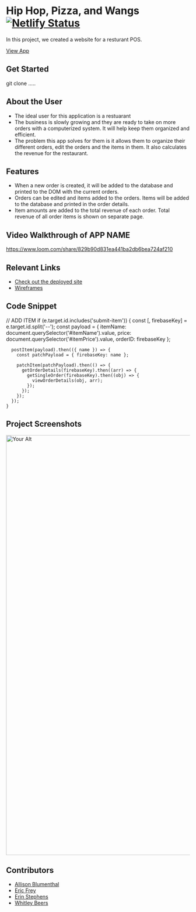 # Hip Hop, Pizza, and Wangs [![Netlify Status](https://api.netlify.com/api/v1/badges/ba3f1ede-e60f-4141-bb58-833309f6ee8e/deploy-status)](https://app.netlify.com/sites/hhpw-awee/deploys)
<!-- update the netlify badge above with your own badge that you can find at netlify under settings/general#status-badges -->

In this project, we created a website for a resturant POS. 

[View App](https://hhpw-awee.netlify.app/)

## Get Started <!-- OPTIONAL, but doesn't hurt -->
git clone .....

## About the User 
- The ideal user for this application is a restuarant
- The business is slowly growing and they are ready to take on more orders with a computerized system. It will help keep them organized and efficient.
- The problem this app solves for them is it allows them to organize their different orders, edit the orders and the items in them. It also calculates the revenue for the restaurant.

## Features 
- When a new order is created, it will be added to the database and printed to the DOM with the current orders.
- Orders can be edited and items added to the orders. Items will be added to the database and printed in the order details. 
- Item amounts are added to the total revenue of each order. Total revenue of all order items is shown on separate page.

## Video Walkthrough of APP NAME <!-- A loom link is sufficient -->
https://www.loom.com/share/829b90d831ea441ba2db6bea724af210

## Relevant Links <!-- Link to all the things that are required outside of the ones that have their own section -->
- [Check out the deployed site](https://hhpw-awee.netlify.app/)
- [Wireframes](https://www.figma.com/file/0WBbI9X6nxhNNrz6Sb3YxQ/Team-AWEE?node-id=0%3A1&t=Ir1OJ4QSX9n97gvK-0)

## Code Snippet 
// ADD ITEM
    if (e.target.id.includes('submit-item')) {
      const [, firebaseKey] = e.target.id.split('--');
      const payload = {
        itemName: document.querySelector('#itemName').value,
        price: document.querySelector('#itemPrice').value,
        orderID: firebaseKey
      };

      postItem(payload).then(({ name }) => {
        const patchPayload = { firebaseKey: name };

        patchItem(patchPayload).then(() => {
          getOrderDetails(firebaseKey).then((arr) => {
            getSingleOrder(firebaseKey).then((obj) => {
              viewOrderDetails(obj, arr);
            });
          });
        });
      });
    }

## Project Screenshots <!-- These can be inside of your project. Look at the repos from class and see how the images are included in the readme -->
<img width="1148" alt="Your Alt" src="your-link.png">

## Contributors
- [Allison Blumenthal](https://github.com/allison-blumenthal)
- [Eric Frey](https://github.com/ericlfrey)
- [Erin Stephens](https://github.com/erin-stephens)
- [Whitley Beers](https://github.com/WhitleyBeers)
